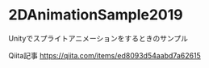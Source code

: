 # 2DAnimationSample2019
Unityでスプライトアニメーションをするときのサンプル

Qiita記事
https://qiita.com/items/ed8093d54aabd7a62615
